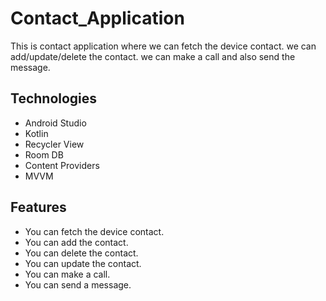 # Contact_Application
This is contact application where we can fetch the device contact. we can add/update/delete the contact. we can make a call and also send the message.

## Technologies
* Android Studio
* Kotlin
* Recycler View 
* Room DB
* Content Providers
* MVVM

## Features
* You can fetch the device contact.
* You can add the contact.
* You can delete the contact.
* You can update the contact.
* You can make a call.
* You can send a message.
